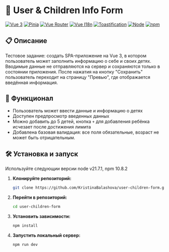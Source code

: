 # 🧒 User & Children Info Form

[![Vue 3](https://img.shields.io/badge/Vue-3.x-brightgreen.svg)](https://vuejs.org/)
[![Pinia](https://img.shields.io/badge/Pinia-Store-yellowgreen.svg)](https://pinia.vuejs.org/)
[![Vue Router](https://img.shields.io/badge/Vue--Router-4.x-blue.svg)](https://router.vuejs.org/)
[![Vue I18n](https://img.shields.io/badge/vue--i18n-9.x-orange.svg)](https://kazupon.github.io/vue-i18n/)
[![Toastification](https://img.shields.io/badge/vue--toastification-2.x-lightgrey)](https://github.com/Maronato/vue-toastification)
[![Node](https://img.shields.io/badge/Node.js-v21.7.1-blue.svg)](https://nodejs.org/)
[![npm](https://img.shields.io/badge/npm-10.8.2-red.svg)](https://www.npmjs.com/)

## 📋 Описание

Тестовое задание: создать SPA-приложение на Vue 3, в котором пользователь может заполнить информацию о себе и своих детях. Вводимые данные не отправляются на сервер и сохраняются только в состоянии приложения. После нажатия на кнопку "Сохранить" пользователь переходит на страницу "Превью", где отображается введённая информация.

## 🚀 Функционал

- Пользователь может ввести данные и информацию о детях
- Доступен предпросмотр введенных данных
- Можно добавить до 5 детей, кнопка `+` для добавления ребёнка исчезает после достижения лимита
- Добавлена базовая валидация: все поля обязательные, возраст не может быть отрицательным.

## 🛠️ Установка и запуск

Используйте следующии версии node v21.7.1, npm 10.8.2

1. **Клонируйте репозиторий:**
   ```bash
   git clone https://github.com/KristinaBalashova/user-children-form.git
   ```
2. **Перейти в репозиторий:**
   ```bash
   cd user-children-form
   ```
3. **Установить зависимости:**
   ```bash
   npm install
   ```
4. **Запустить локальный сервер:**
   ```bash
   npm run dev
   ```
